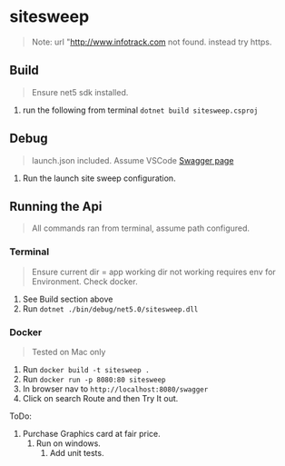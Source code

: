 # sitesweep
> Note: url "http://www.infotrack.com not found. instead try https. 
## Build
> Ensure net5 sdk installed. 
1. run the following from terminal `dotnet build sitesweep.csproj`

## Debug
> launch.json included. Assume VSCode 
> [Swagger page](http://localhost:5000/swagger/index.html)
1. Run the launch site sweep configuration. 

## Running the Api
> All commands ran from terminal, assume path configured.
### Terminal
> Ensure current dir = app working dir
> not working requires env for Environment. Check docker.
1. See Build section above
1. Run `dotnet ./bin/debug/net5.0/sitesweep.dll`
### Docker
> Tested on Mac only
1. Run `docker build -t sitesweep .`
1. Run `docker run -p 8080:80 sitesweep`
1. In browser nav to `http://localhost:8080/swagger`
1. Click on search Route and then Try It out.

ToDo:
1. Purchase Graphics card at fair price. 
    1. Run on windows. 
        1. Add unit tests. 
